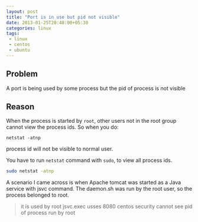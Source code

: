 ```yaml
---
layout: post
title: "Port is in use but pid not visible"
date: 2013-01-25T20:48:00+05:30
categories: linux
tags:
 - linux
 - centos
 - ubuntu
---
```

## Problem ##
A port is being used by some process but the pid of process is not visible

## Reason ##
When the process is started by <code>root</code>, other users not in the root group cannot view the process ids. So when you do:

`netstat -atnp`

process id will not be visible to normal user.

You have to run `netstat` command with `sudo`, to view all process ids.

``` bash
sudo netstat -atnp
```

A scenario I came across is when Apache tomcat was started as a Java service with jsvc command. The daemon.sh was run by the root user, so the process belonged to root.

> it is used by root  jsvc.exec usses 8080  centos security  cannot see pid of process run by root
